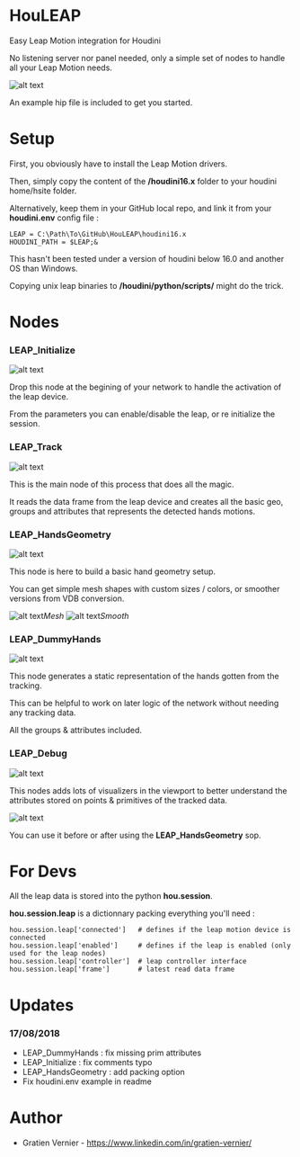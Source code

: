 # HouLEAP

Easy Leap Motion integration for Houdini

No listening server nor panel needed, only a simple set of nodes to handle all your Leap Motion needs.

![alt text](https://user-images.githubusercontent.com/6809654/44048510-d25513dc-9f31-11e8-83bb-347051798b1f.PNG)

An example hip file is included to get you started.

# Setup

First, you obviously have to install the Leap Motion drivers.

Then, simply copy the content of the **/houdini16.x** folder to your houdini home/hsite folder.

Alternatively, keep them in your GitHub local repo, and link it from your **houdini.env** config file :
```
LEAP = C:\Path\To\GitHub\HouLEAP\houdini16.x
HOUDINI_PATH = $LEAP;&
```
This hasn't been tested under a version of houdini below 16.0 and another OS than Windows. 

Copying unix leap binaries to **/houdini/python/scripts/** might do the trick.

# Nodes

### LEAP_Initialize
![alt text](https://user-images.githubusercontent.com/6809654/44050321-ec5f41c6-9f36-11e8-9c17-dc630f99b9ec.PNG)

Drop this node at the begining of your network to handle the activation of the leap device.

From the parameters you can enable/disable the leap, or re initialize the session.

### LEAP_Track
![alt text](https://user-images.githubusercontent.com/6809654/44050908-a6c7b632-9f38-11e8-97b1-ba14dd4b814c.PNG)

This is the main node of this process that does all the magic.

It reads the data frame from the leap device and creates all the basic geo, groups and attributes that represents the detected hands motions.

### LEAP_HandsGeometry
![alt text](https://user-images.githubusercontent.com/6809654/44050966-d5e0eee8-9f38-11e8-9d23-276ca88973de.PNG)

This node is here to build a basic hand geometry setup.

You can get simple mesh shapes with custom sizes / colors, or smoother versions from VDB conversion.

![alt text](https://user-images.githubusercontent.com/6809654/44051411-12c98c88-9f3a-11e8-9693-b5512be7d538.PNG)*Mesh*
![alt text](https://user-images.githubusercontent.com/6809654/44051414-144a728e-9f3a-11e8-9649-7cc2aadd9738.PNG)*Smooth*

### LEAP_DummyHands
![alt text](https://user-images.githubusercontent.com/6809654/44050968-d6ff2588-9f38-11e8-9914-164bc0a41819.PNG)

This node generates a static representation of the hands gotten from the tracking.

This can be helpful to work on later logic of the network without needing any tracking data.

All the groups & attributes included.

### LEAP_Debug
![alt text](https://user-images.githubusercontent.com/6809654/44050970-d84760d6-9f38-11e8-8323-3edfc30b8516.PNG)

This nodes adds lots of visualizers in the viewport to better understand the attributes stored on points & primitives of the tracked data.

![alt text](https://user-images.githubusercontent.com/6809654/44051758-02fb063c-9f3b-11e8-8d25-41c2146b6e31.PNG)

You can use it before or after using the **LEAP_HandsGeometry** sop.

# For Devs

All the leap data is stored into the python **hou.session**.

**hou.session.leap** is a dictionnary packing everything you'll need :
```
hou.session.leap['connected']   # defines if the leap motion device is connected
hou.session.leap['enabled']     # defines if the leap is enabled (only used for the leap nodes)
hou.session.leap['controller']  # leap controller interface
hou.session.leap['frame']       # latest read data frame
```

# Updates

### 17/08/2018
- LEAP_DummyHands : fix missing prim attributes
- LEAP_Initialize : fix comments typo
- LEAP_HandsGeometry : add packing option
- Fix houdini.env example in readme

# Author

- Gratien Vernier - https://www.linkedin.com/in/gratien-vernier/
